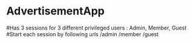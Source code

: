 # AdvertisementApp

#Has 3 sessions for 3 different privileged users : Admin, Member, Guest
#Start each session by following urls
/admin
/member
/guest
